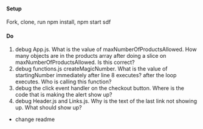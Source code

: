 #### Setup
Fork, clone, run npm install, npm start
sdf 
#### Do
 1.  debug App.js. What is the value of maxNumberOfProductsAllowed. How many objects are in the products array after doing a slice on maxNumberOfProductsAllowed. Is this correct?
 2.  debug functions.js createMagicNumber. What is the value of startingNumber immediately after line 8 executes? after the loop executes. Who is calling this function? 
 3.  debug the click event handler on the checkout button. Where is the code that is making the alert show up?
 4.  debug Header.js and Links.js. Why is the text of the last link not showing up. What should show up?

 * change readme

